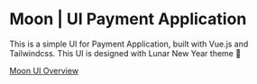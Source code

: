 # Moon | UI Payment Application

This is a simple UI for Payment Application, built with Vue.js and Tailwindcss.
This UI is designed with Lunar New Year theme 🧧

[Moon UI Overview](./demo/moon.png?raw=true)






